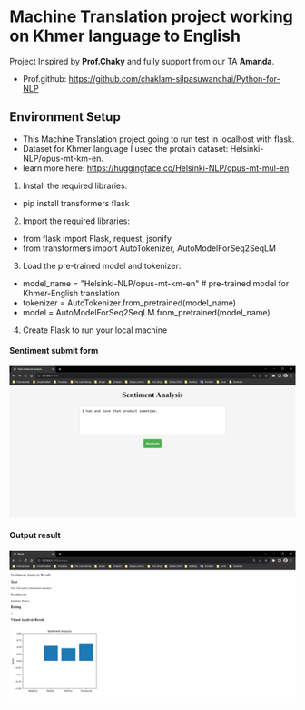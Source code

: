 # Machine Translation project working on Khmer language to English
Project Inspired by **Prof.Chaky** and fully support from our TA **Amanda**.
- Prof.github: https://github.com/chaklam-silpasuwanchai/Python-for-NLP

## Environment Setup
- This Machine Translation project going to run test in localhost with flask.
- Dataset for Khmer language I used the protain dataset: Helsinki-NLP/opus-mt-km-en.
- learn more here: https://huggingface.co/Helsinki-NLP/opus-mt-mul-en
1. Install the required libraries: 
- pip install transformers flask
2. Import the required libraries: 
- from flask import Flask, request, jsonify
- from transformers import AutoTokenizer, AutoModelForSeq2SeqLM
3. Load the pre-trained model and tokenizer:
- model_name = "Helsinki-NLP/opus-mt-km-en" # pre-trained model for Khmer-English translation
- tokenizer = AutoTokenizer.from_pretrained(model_name)
- model = AutoModelForSeq2SeqLM.from_pretrained(model_name)
4. Create Flask to run your local machine


#### Sentiment submit form
<img src="https://github.com/rambosorn/NLP_Project/blob/main/Sentiment%20Analysis/image/form.png" alt="Alt text"
title="Optional title">
#### Output result
<img src="https://github.com/rambosorn/NLP_Project/blob/main/Sentiment%20Analysis/image/result.png" alt="Alt text" title="Optional title">


